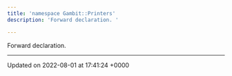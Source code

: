 ```yaml
---
title: 'namespace Gambit::Printers'
description: 'Forward declaration. '

---
```







Forward declaration. 






-------------------------------

Updated on 2022-08-01 at 17:41:24 +0000